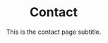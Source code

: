 ---
template: ContactPage
slug: contact
title: Contact
featuredImage: https://ucarecdn.com/e22a858a-b420-47af-99f6-ed54b6860333/
subtitle: This is the contact page subtitle.
address: '404 James St, Burleigh Heads QLD 4220'
phone: 0987 123 456
email: example@example.com
# locations:
#   - lat: '-27.9654732'
#     lng: '153.2432449'
#     mapLink: ''
section4: >-
  ## Lab Info

  1. Muhammad Niswar, Sonny Wainalang, Amil A. Ilham, Zahir 
gallery3:
  - alt: Larvae Detection
    image: 'https://ucarecdn.com/9f988d60-7590-43ff-8724-940c44e9e31e/'
  - alt: Larva 2
    image: 'https://ucarecdn.com/42335d82-fbb1-4126-b18f-983c290d19a8/'
meta:
  description: This is a meta description.
  title: Contact Page
---